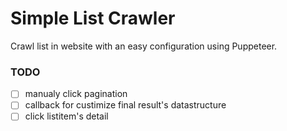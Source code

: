 # Simple List Crawler

Crawl list in website with an easy configuration using Puppeteer.

### TODO

- [ ] manualy click pagination
- [ ] callback for custimize final result's datastructure
- [ ] click listitem's detail
